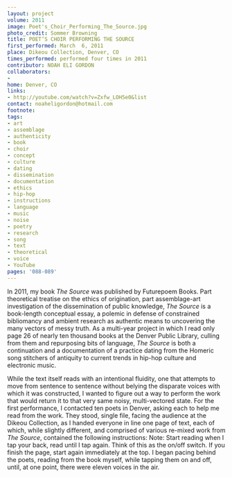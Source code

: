 ```yaml
---
layout: project
volume: 2011
image: Poet's_Choir_Performing_The_Source.jpg
photo_credit: Sommer Browning
title: POET’S CHOIR PERFORMING THE SOURCE
first_performed: March  6, 2011
place: Dikeou Collection, Denver, CO
times_performed: performed four times in 2011
contributor: NOAH ELI GORDON
collaborators:
-
home: Denver, CO
links:
- http://youtube.com/watch?v=Zxfw_LOH5e0&list
contact: noaheligordon@hotmail.com
footnote:
tags:
- art
- assemblage
- authenticity
- book
- choir
- concept
- culture
- dating
- dissemination
- documentation
- ethics
- hip-hop
- instructions
- language
- music
- noise
- poetry
- research
- song
- text
- theoretical
- voice
- YouTube
pages: '088-089'
---
```


In 2011, my book _The Source_ was published by Futurepoem Books. Part theoretical treatise on the ethics of origination, part assemblage-art investigation of the dissemination of public knowledge, _The Source_ is a book-length conceptual essay, a polemic in defense of constrained bibliomancy and ambient research as authentic means to uncovering the many vectors of messy truth. As a multi-year project in which I read only page 26 of nearly ten thousand books at the Denver Public Library, culling from them and repurposing bits of language, _The Source_ is both a continuation and a documentation of a practice dating from the Homeric song stitchers of antiquity to current trends in hip-hop culture and electronic music.

While the text itself reads with an intentional fluidity, one that attempts to move from sentence to sentence without belying the disparate voices with which it was constructed, I wanted to figure out a way to perform the work that would return it to that very same noisy, multi-vectored state. For the first performance, I contacted ten poets in Denver, asking each to help me read from the work. They stood, single file, facing the audience at the Dikeou Collection, as I handed everyone in line one page of text, each of which, while slightly different, and comprised of various re-mixed work from
_The Source_, contained the following instructions: Note: Start reading when I tap your back, read until I tap again. Think of this as the on/off switch. If you finish the page, start again immediately at the top. I began pacing behind the poets, reading from the book myself, while tapping them on and off, until, at one point, there were eleven voices in the air.
